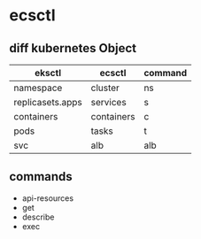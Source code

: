 # ecsctl

## diff kubernetes Object

| eksctl | ecsctl | command |
|----------|----------|----------|
|   namespace  |   cluster  |   ns  |
|   replicasets.apps  |   services  |   s  |
|   containers  |   containers  |   c  |
|   pods  |   tasks  |   t  |
|   svc   |   alb  |   alb  |

## commands

- api-resources
- get
- describe
- exec

